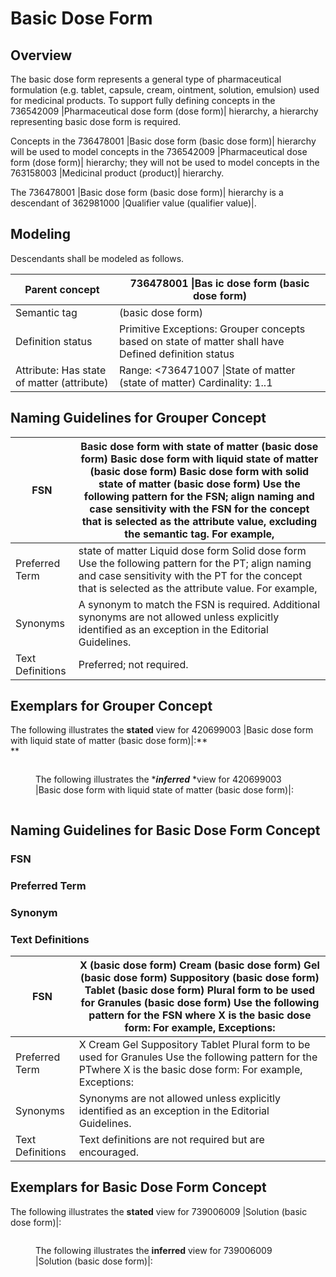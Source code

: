 # Basic Dose Form

## Overview

The basic dose form represents a general type of pharmaceutical formulation (e.g. tablet, capsule, cream, ointment, solution, emulsion) used for medicinal products. To support fully defining concepts in the 736542009 |Pharmaceutical dose form (dose form)| hierarchy, a hierarchy representing basic dose form is required.

Concepts in the 736478001 |Basic dose form (basic dose form)| hierarchy will be used to model concepts in the 736542009 |Pharmaceutical dose form (dose form)| hierarchy; they will not be used to model concepts in the 763158003 |Medicinal product (product)| hierarchy.

The 736478001 |Basic dose form (basic dose form)| hierarchy is a descendant of 362981000 |Qualifier value (qualifier value)|.

## Modeling

Descendants shall be modeled as follows.

| Parent concept                             | 736478001 \|Bas ic dose form (basic dose form)                                                       |
| ------------------------------------------ | ---------------------------------------------------------------------------------------------------- |
| Semantic tag                               | (basic dose form)                                                                                    |
| Definition status                          | Primitive Exceptions: Grouper concepts based on state of matter shall have Defined definition status |
| Attribute: Has state of matter (attribute) | Range: <736471007 \|State of matter (state of matter) Cardinality: 1..1                              |

## Naming Guidelines for Grouper Concept

| FSN              | Basic dose form with state of matter (basic dose form) Basic dose form with liquid state of matter (basic dose form) Basic dose form with solid state of matter (basic dose form) Use the following pattern for the FSN; align naming and case sensitivity with the FSN for the concept that is selected as the attribute value, excluding the semantic tag. For example, |
| ---------------- | ------------------------------------------------------------------------------------------------------------------------------------------------------------------------------------------------------------------------------------------------------------------------------------------------------------------------------------------------------------------------- |
| Preferred Term   | state of matter Liquid dose form Solid dose form Use the following pattern for the PT; align naming and case sensitivity with the PT for the concept that is selected as the attribute value. For example,                                                                                                                                                                |
| Synonyms         | A synonym to match the FSN is required. Additional synonyms are not allowed unless explicitly identified as an exception in the Editorial Guidelines.                                                                                                                                                                                                                     |
| Text Definitions | Preferred; not required.                                                                                                                                                                                                                                                                                                                                                  |

## Exemplars for Grouper Concept

The following illustrates the **stated** view for 420699003 |Basic dose form with liquid state of matter (basic dose form)|:\*\*\
\*\*

<figure><img src="../../../../../../../authoring/pharmaceutical-and-biologic-product/images/174691162.png" alt=""><figcaption><p>The following illustrates the *<em><strong>inferred</strong></em> *view for 420699003 |Basic dose form with liquid state of matter (basic dose form)|:</p></figcaption></figure>

<figure><img src="../../../../../../../authoring/pharmaceutical-and-biologic-product/images/174691158.png" alt=""><figcaption></figcaption></figure>

## Naming Guidelines for Basic Dose Form Concept



### FSN



### Preferred Term



### Synonym



### Text Definitions

| FSN              | X (basic dose form) Cream (basic dose form) Gel (basic dose form) Suppository (basic dose form) Tablet (basic dose form) Plural form to be used for Granules (basic dose form) Use the following pattern for the FSN where X is the basic dose form: For example, Exceptions: |
| ---------------- | ----------------------------------------------------------------------------------------------------------------------------------------------------------------------------------------------------------------------------------------------------------------------------- |
| Preferred Term   | X Cream Gel Suppository Tablet Plural form to be used for Granules Use the following pattern for the PTwhere X is the basic dose form: For example, Exceptions:                                                                                                               |
| Synonyms         | Synonyms are not allowed unless explicitly identified as an exception in the Editorial Guidelines.                                                                                                                                                                            |
| Text Definitions | Text definitions are not required but are encouraged.                                                                                                                                                                                                                         |

## Exemplars for Basic Dose Form Concept

The following illustrates the **stated** view for 739006009 |Solution (basic dose form)|:

<figure><img src="../../../../../../../authoring/pharmaceutical-and-biologic-product/images/174691160.png" alt=""><figcaption><p>The following illustrates the <strong>inferred</strong> view for 739006009 |Solution (basic dose form)|:</p></figcaption></figure>

<figure><img src="../../../../../../../authoring/pharmaceutical-and-biologic-product/images/174691159.png" alt=""><figcaption></figcaption></figure>
